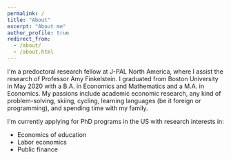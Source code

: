 ```yaml
---
permalink: /
title: "About"
excerpt: "About me"
author_profile: true
redirect_from: 
  - /about/
  - /about.html
---
```


I'm a predoctoral research fellow at J-PAL North America, where I assist the research of Professor Amy Finkelstein. 
I graduated from Boston University in May 2020 with a B.A. in Economics and Mathematics and a M.A. in Economics. 
My passions include academic economic research, any kind of problem-solving, skiing, cycling, learning languages (be it foreign or programming), and spending time with my family.
  
I'm currently applying for PhD programs in the US with research interests in:
- Economics of education
- Labor economics
- Public finance
